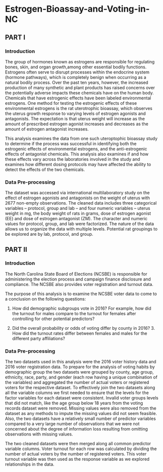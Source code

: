 # Estrogen-Bioassay-and-Voting-in-NC

## PART I

### Introduction
The group of hormones known as estrogens are responsible for regulating bones, skin, and organ growth,among other essential bodily functions. Estrogens often serve to disrupt processes within the endocrine system (hormone pathways), which is completely benign when occurring as a natural bodily process. Over the past ten years, however, the increased production of many synthetic and plant products has raised concerns over the potentially adverse impacts these chemicals have on the human body. Chemicals that have estrogenic effects have been labeled environmental estrogens. One method for testing the estrogenic effects of these environmental estrogens is the rat uterotrophic bioassay, which observes the uterus growth response to varying levels of estrogen agonists and antagonists. The expectation is that uterus weight will increase as the amount of prescribed estrogen agonist increases and decreases as the amount of estrogen antagonist increases.

This analysis examines the data from one such uteroptophic bioassay study to determine if the process was successful in identifying both the estrogenic effects of environmental estrogens, and the anti-estrogenic effects of antagonist chemicals. This analysis also examines if and how these effects vary across the laboratories involved in the study and examines how different dosing protocols may have affected the ability to detect the effects of the two chemicals.

### Data Pre-processing
The dataset was accessed via international multilaboratory study on the effect of estrogen agonists and antagonists on the weight of uterus with 2677 non-empty observations. The cleaned data includes three categorical variables – protocol, group and lab – and four numeric variables – uterus weight in mg, the body weight of rats in grams, dose of estrogen agonist (EE) and dose of estrogen antagonist (ZM). The character and numeric values for protocol, group, and lab were factorized. The nature of the data allows us to organize the data with multiple levels. Potential rat groupings to be explored are by lab, protocol, and group.

## PART II

### Introduction
The North Carolina State Board of Elections (NCSBE) is responsible for administering the election process and campaign finance disclosure and compliance. The NCSBE also provides voter registration and turnout data.

The purpose of this analysis is to examine the NCSBE voter data to come to a conclusion on the following questions: 

1. How did demographic subgroups vote in 2016? For example, how did the turnout for males compare to the turnout for females after controlling for other potential predictors?

2. Did the overall probability or odds of voting differ by county in 2016? 3. How did the turnout rates differ between females and males for the different party affiliations?

### Data Pre-processing
The two datasets used in this analysis were the 2016 voter history data and 2016 voter registration data. To prepare for the analysis of voting habits by demographic group the two datasets were grouped by county, age group, ethnicity, race, party, and gender (each row having a unique combination of the variables) and aggregated the number of actual voters or registered voters for the respective dataset. To effectively join the two datasets along all the variable columns we first needed to ensure that the levels for the factor variables for each dataset were consistent. Invalid voter groups levels that did not match, like the age group below 18 years from the voting records dataset were removed. Missing values were also removed from the dataset as any methods to impute the missing values did not seem feasible. Also, the two datasets have a relatively small number of predictor variables compared to a very large number of observations that we were not concerned about the degree of information loss resulting from omitting observations with missing values.

The two cleaned datasets were then merged along all common predictor variable columns. Voter turnout for each row was calculated by dividing the number of actual voters by the number of registered voters. This voter turnout variable was then used as the response variable as we explored relationships in the data.
